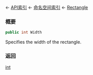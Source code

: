 ← [API索引](Api-Index) ← [命名空间索引](Namespace-Index) ← [Rectangle](VRageMath.Rectangle)

### 概要

```csharp
public int Width
```

Specifies the width of the rectangle.

### 返回

[int](https://docs.microsoft.com/en-us/dotnet/api/System.Int32?view=netframework-4.6)

